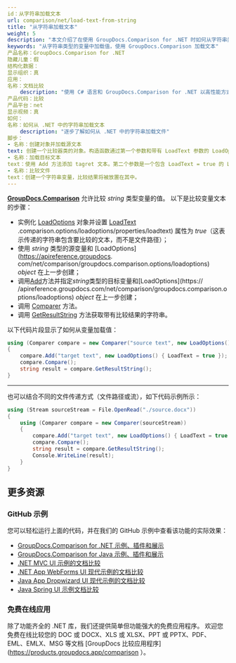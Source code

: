 ```yaml
---
id：从字符串加载文本
url: comparison/net/load-text-from-string
title: "从字符串加载文本"
weight: 5
description: "本文介绍了在使用 GroupDocs.Comparison for .NET 时如何从字符串类型的变量中加载值。"
keywords: "从字符串类型的变量中加载值，使用 GroupDocs.Comparison 加载文本"
产品名称：GroupDocs.Comparison for .NET
隐藏儿童：假
结构化数据：
显示组织：真
应用：
名称：文档比较
    description: "使用 C# 语言和 GroupDocs.Comparison for .NET 以高性能方式本地比较文档"
产品代码：比较
产品平台：net
显示视频：真
如何：
名称：如何从 .NET 中的字符串加载文本
    description: "逐步了解如何从 .NET 中的字符串加载文件"
脚步：
- 名称：创建对象并加载源文本
text: 创建一个比较器类的对象。构造函数通过第一个参数和带有 LoadText 参数的 LoadOption 对象获取源文本。
- 名称：加载目标文本
text：使用 Add 方法添加 tagret 文本。第二个参数是一个包含 LoadText = true 的 LoadOption 对象。
- 名称：比较文件
text：创建一个字符串变量，比较结果将被放置在其中。
---
```

[**GroupDocs.Comparison**](https://products.groupdocs.com/comparison/net) 允许比较 *string* 类型变量的值。
以下是比较变量文本的步骤：

* 实例化 [LoadOptions](https://apireference.groupdocs.com/net/comparison/groupdocs.comparison.options/loadoptions) 对象并设置 [LoadText](https://apireference.groupdocs.com/comparison/net/groupdocs) .comparison.options/loadoptions/properties/loadtext) 属性为 *true*（这表示传递的字符串包含要比较的文本，而不是文件路径）；
* 使用 *string* 类型的源变量和 [LoadOptions](https://apireference.groupdocs. com/net/comparison/groupdocs.comparison.options/loadoptions) *object* 在上一步创建；
* 调用[Add](https://apireference.groupdocs.com/net/comparison/groupdocs.comparison/comparer/methods/add/index)方法并指定*string*类型的目标变量和[LoadOptions](https:// /apireference.groupdocs.com/net/comparison/groupdocs.comparison.options/loadoptions) *object* 在上一步创建；
* 调用 [Comparer](https://apireference.groupdocs.com/net/comparison/groupdocs.comparison/comparer) 方法。
* 调用 [GetResultString](https://apireference.groupdocs.com/comparison/net/groupdocs.comparison/comparer/methods/getresultstring) 方法获取带有比较结果的字符串。

以下代码片段显示了如何从变量加载值：
```csharp
using (Comparer compare = new Comparer("source text", new LoadOptions() { LoadText = true }))
{
    compare.Add("target text", new LoadOptions() { LoadText = true });
    compare.Compare();
    string result = compare.GetResultString();
}
```
---

也可以结合不同的文件传递方式（文件路径或流），如下代码示例所示：
```csharp
using (Stream sourceStream = File.OpenRead("./source.docx"))
{
    using (Comparer compare = new Comparer(sourceStream))
    {
        compare.Add("target text", new LoadOptions() { LoadText = true });
        compare.Compare();
        string result = compare.GetResultString();
        Console.WriteLine(result);
    }
}
```

## 更多资源
### GitHub 示例
您可以轻松运行上面的代码，并在我们的 GitHub 示例中查看该功能的实际效果：
* [GroupDocs.Comparison for .NET 示例、插件和展示](https://github.com/groupdocs-comparison/GroupDocs.Comparison-for-.NET)
* [GroupDocs.Comparison for Java 示例、插件和展示](https://github.com/groupdocs-comparison/GroupDocs.Comparison-for-Java)
* [.NET MVC UI 示例的文档比较](https://github.com/groupdocs-comparison/GroupDocs.Comparison-for-.NET-MVC)
* [.NET App WebForms UI 现代示例的文档比较](https://github.com/groupdocs-comparison/GroupDocs.Comparison-for-.NET-WebForms)
* [Java App Dropwizard UI 现代示例的文档比较](https://github.com/groupdocs-comparison/GroupDocs.Comparison-for-Java-Dropwizard)
* [Java Spring UI 示例文档比较](https://github.com/groupdocs-comparison/GroupDocs.Comparison-for-Java-Spring)
    

### 免费在线应用
除了功能齐全的 .NET 库，我们还提供简单但功能强大的免费应用程序。
欢迎您免费在线比较您的 DOC 或 DOCX、XLS 或 XLSX、PPT 或 PPTX、PDF、EML、EMLX、MSG 等文档 [GroupDocs 比较应用程序](https://products.groupdocs.app/comparison ）。

